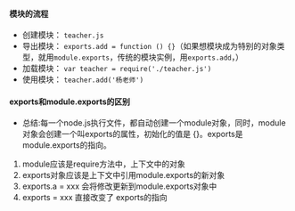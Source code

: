 #### 模块的流程
- 创建模块： `teacher.js`
- 导出模块： `exports.add = function () {}`（如果想模块成为特别的对象类型，就用`module.exports`，传统的模块实例，用`exports.add`，）
- 加载模块： `var teacher = require('./teacher.js')`
- 使用模块： `teacher.add('杨老师')`

#### exports和module.exports的区别
- 总结:每一个node.js执行文件，都自动创建一个module对象，同时，module对象会创建一个叫exports的属性，初始化的值是 {}。exports是module.exports的指向。
1. module应该是require方法中，上下文中的对象
2. exports对象应该是上下文中引用module.exports的新对象
3. exports.a = xxx 会将修改更新到module.exports对象中
4. exports = xxx 直接改变了 exports的指向


